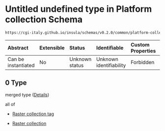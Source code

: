 # Untitled undefined type in Platform collection Schema

```txt
https://cgi-italy.github.io/insula/schemas/v0.2.0/common/platform-collection.schema.json#/oneOf/0
```



| Abstract            | Extensible | Status         | Identifiable            | Custom Properties | Additional Properties | Access Restrictions | Defined In                                                                                                 |
| :------------------ | :--------- | :------------- | :---------------------- | :---------------- | :-------------------- | :------------------ | :--------------------------------------------------------------------------------------------------------- |
| Can be instantiated | No         | Unknown status | Unknown identifiability | Forbidden         | Allowed               | none                | [platform-collection.schema.json\*](schemas/common/platform-collection.schema.json) |

## 0 Type

merged type ([Details](platform-collection-oneof-0.md))

all of

* [Raster collection tag](platform-collection-defs-raster-collection-tag.md)

* [Raster collection](raster-collection.md)
